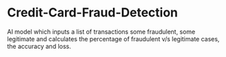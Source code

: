 # Credit-Card-Fraud-Detection
AI model which inputs a list of transactions some fraudulent, some legitimate and calculates the percentage of fraudulent v/s legitimate cases, the accuracy and loss.

